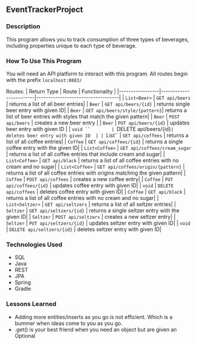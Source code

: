 ## EventTrackerProject

### Description
This program allows you to track consumption of three types of beverages, including properties unique to each type of beverage.

### How To Use This Program
You will need an API platform to interact with this program. All routes begin with the prefix ```localhost:8083/```

Routes:
| Return Type     | Route                  | Functionality                     |
|-----------------|------------------------|-----------------------------------|
| `List<Beer>`      | `GET api/beers`        | returns a list of all beer entries|
| `Beer`          | `GET api/beers/{id}`   | returns single beer entry with given ID|
| `Beer`          | `GET api/beers/style/{pattern}`| returns a list of beer entries with styles that match the given pattern|
| `Beer`          | `POST api/beers`       | creates a new beer entry          |
| `Beer`          | `PUT api/beers/{id}`   | updates beer entry with given ID  |
| `void ``        | `DELETE api/beers/{id}`| deletes beer entry with given ID  |
| `List<Coffee>`` | `GET api/coffees`      | returns a list of all coffee entries|
| `Coffee`        | `GET api/coffees/{id}` | returns a single coffee entry with the given ID|
| `List<Coffee>`        | `GET api/coffees/cream_sugar` | returns a list of all coffee entries that include cream and sugar|
| `List<Coffee>`        | `GET api/black` | returns a list of all coffee entries with no cream and no sugar|
| `List<Coffee>`        | `GET api/coffees/origin/{pattern}` | returns a list of all coffee entries with origins matching the given pattern|
| `Coffee`        | `POST api/coffees` | creates a new coffee entry|
| `Coffee`        | `PUT api/coffees/{id}` | updates coffee entry with given ID|
| `void`        | `DELETE api/coffees` | deletes coffee entry with given ID|
| `Coffee`        | `GET api/black` | returns a list of all coffee entries with no cream and no sugar|
| `List<Seltzer>`        | `GET api/seltzers` | returns a list of all seltzer entries|
| `Seltzer`        | `GET api/seltzers/{id}` | returns a single seltzer entry with the given ID|
| `Seltzer`        | `POST api/seltzers` | creates a new seltzer entry|
| `Seltzer`        | `PUT api/seltzers/{id}` | updates seltzer entry with given ID|
| `void`        | `DELETE api/seltzers/{id}` | deletes seltzer entry with given ID|

  
### Technologies Used
* SQL
* Java
* REST
* JPA
* Spring
* Gradle

### Lessons Learned
* Adding more entities/inserts as you go is not efficient. Which is a bummer when ideas come to you as you go.
* .get() is your best friend when you need an object but are given an Optional
